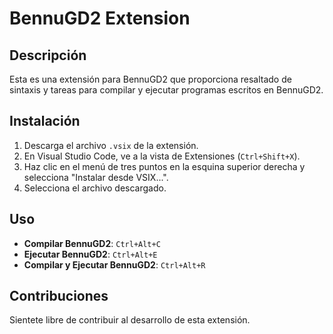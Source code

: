 # BennuGD2 Extension

## Descripción

Esta es una extensión para BennuGD2 que proporciona resaltado de sintaxis y tareas para compilar y ejecutar programas escritos en BennuGD2.

## Instalación

1. Descarga el archivo `.vsix` de la extensión.
2. En Visual Studio Code, ve a la vista de Extensiones (`Ctrl+Shift+X`).
3. Haz clic en el menú de tres puntos en la esquina superior derecha y selecciona "Instalar desde VSIX...".
4. Selecciona el archivo descargado.

## Uso

- **Compilar BennuGD2**: `Ctrl+Alt+C`
- **Ejecutar BennuGD2**: `Ctrl+Alt+E`
- **Compilar y Ejecutar BennuGD2**: `Ctrl+Alt+R`

## Contribuciones

Sientete libre de contribuir al desarrollo de esta extensión.
